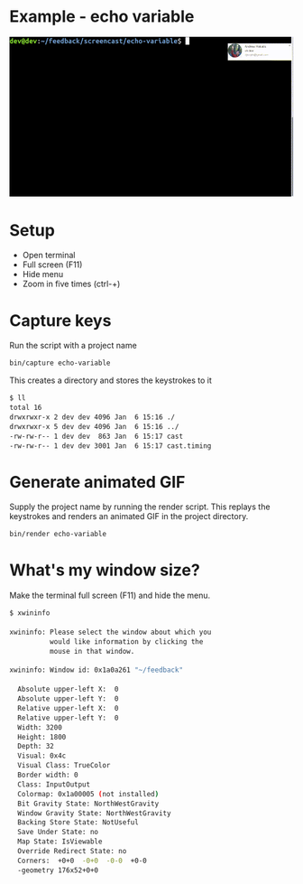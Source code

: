 # Example - echo variable
![](echo-variable/render.gif)

# Setup
- Open terminal
- Full screen (F11)
- Hide menu
- Zoom in five times (ctrl-+)

# Capture keys
Run the script with a project name
```bash
bin/capture echo-variable
```

This creates a directory and stores the keystrokes to it
```bash
$ ll
total 16
drwxrwxr-x 2 dev dev 4096 Jan  6 15:16 ./
drwxrwxr-x 5 dev dev 4096 Jan  6 15:16 ../
-rw-rw-r-- 1 dev dev  863 Jan  6 15:17 cast
-rw-rw-r-- 1 dev dev 3001 Jan  6 15:17 cast.timing
```

# Generate animated GIF
Supply the project name by running the render script. This replays the
keystrokes and renders an animated GIF in the project directory.
```bash
bin/render echo-variable
```
# What's my window size?
Make the terminal full screen (F11) and hide the menu.

```bash
$ xwininfo 

xwininfo: Please select the window about which you
          would like information by clicking the
          mouse in that window.

xwininfo: Window id: 0x1a0a261 "~/feedback"

  Absolute upper-left X:  0
  Absolute upper-left Y:  0
  Relative upper-left X:  0
  Relative upper-left Y:  0
  Width: 3200
  Height: 1800
  Depth: 32
  Visual: 0x4c
  Visual Class: TrueColor
  Border width: 0
  Class: InputOutput
  Colormap: 0x1a00005 (not installed)
  Bit Gravity State: NorthWestGravity
  Window Gravity State: NorthWestGravity
  Backing Store State: NotUseful
  Save Under State: no
  Map State: IsViewable
  Override Redirect State: no
  Corners:  +0+0  -0+0  -0-0  +0-0
  -geometry 176x52+0+0
```
